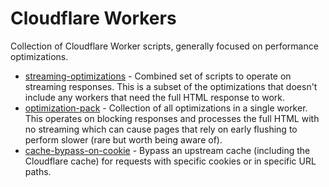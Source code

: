 # Cloudflare Workers
Collection of Cloudflare Worker scripts, generally focused on performance optimizations.

* [streaming-optimizations](streaming-optimizations) - Combined set of scripts to operate on streaming responses. This is a subset of the optimizations that doesn't include any workers that need the full HTML response to work.
* [optimization-pack](optimization-pack) - Collection of all optimizations in a single worker. This operates on blocking responses and processes the full HTML with no streaming which can cause pages that rely on early flushing to perform slower (rare but worth being aware of).
* [cache-bypass-on-cookie](cache-bypass-on-cookie) - Bypass an upstream cache (including the Cloudflare cache) for requests with specific cookies or in specific URL paths.
